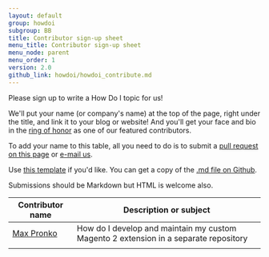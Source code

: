 ```yaml
---
layout: default
group: howdoi
subgroup: BB
title: Contributor sign-up sheet
menu_title: Contributor sign-up sheet
menu_node: parent
menu_order: 1
version: 2.0
github_link: howdoi/howdoi_contribute.md
---
```


Please sign up to write a How Do I topic for us! 

We'll put your name (or company's name) at the top of the page, right under the title, and link it to your blog or website! And you'll get your face and bio in the <a href="{{page.baseurl}}howdoi/howdoi_bios.html">ring of honor</a> as one of our featured contributors.

To add your name to this table, all you need to do is to submit a <a href="{{ site.githuburl }}howdoi/howdoi_contribute.md">pull request on this page</a> or <a href="mailto:DL-Magento-Doc-Feedback@magento.com">e-mail us</a>. 

Use <a href="{{page.baseurl}}howdoi/howdoi_template.html">this template</a> if you'd like. You can get a copy of the <a href="{{ site.githuburl }}howdoi/howdoi_template.md">.md file  on Github</a>.

Submissions should be Markdown but HTML is welcome also.


| Contributor name  |  Description or subject |
|---|---|
| <a href="http://www.maxpronko.com/" title="Max Pronko">Max Pronko</a>  | How do I develop and maintain my custom Magento 2 extension in a separate repository  |
|   |   |

